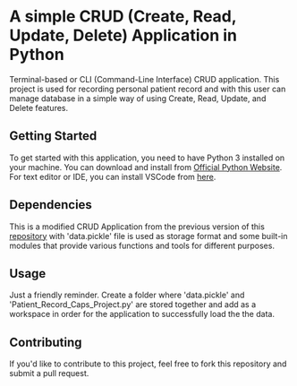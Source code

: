 # A simple CRUD (Create, Read, Update, Delete) Application in Python
Terminal-based or CLI (Command-Line Interface) CRUD application. This project is used for recording personal patient record and with this user can manage database in a simple way of using Create, Read, Update, and Delete features.

## Getting Started
To get started with this application, you need to have Python 3 installed on your machine. You can download and install from [Official Python Website](https://www.python.org/downloads/). For text editor or IDE, you can install VSCode from [here](https://code.visualstudio.com/Download).

## Dependencies
This is a modified CRUD Application from the previous version of this [repository](https://github.com/reyharighy/Integrating-CRUD-Application-with-CSV-Files-using-CLI-in-Python) with 'data.pickle' file is used as storage format and some built-in modules that provide various functions and tools for different purposes.

## Usage
Just a friendly reminder. Create a folder where 'data.pickle' and 'Patient_Record_Caps_Project.py' are stored together and add as a workspace in order for the application to successfully load the the data.

## Contributing
If you'd like to contribute to this project, feel free to fork this repository and submit a pull request.
